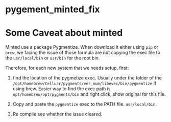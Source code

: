 # pygement_minted_fix

# Some Caveat about minted

Minted use a package Pygmentize. When download it either using `pip` or `brew`, we facing the issue of those formula are not copying the exec file to the `usr/local/bin` or `usr/bin` for the root bin.

Therefore, for each new system that we needs setup, first:

1. find the location of the pygmetize exec. Usually under the folder of the `/opt/homebrew/Celluar/pygments/ver_num/libevec/bin/pygmentize` if using brew. Easier way to find the exec path is `opt/homebrew/opt/pygments/bin` and right click, show original for this file.

2. Copy and paste the `pygmentize` exec to the PATH file. `usr/local/bin`.

3. Re compile see whether the issue cleared.
